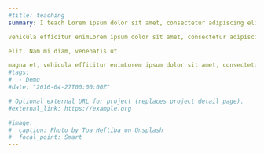 ```yaml
---
#title: teaching
summary: I teach Lorem ipsum dolor sit amet, consectetur adipiscing elit. Nam mi diam, venenatis ut magna et, vehicula efficitur enimLorem ipsum dolor sit amet, consectetur adipiscing elit. Nam mi diam, venenatis ut magna et, 

vehicula efficitur enimLorem ipsum dolor sit amet, consectetur adipiscing elit. Nam mi diam, venenatis ut magna et, vehicula efficitur enimLorem ipsum dolor sit amet, consectetur adipiscing 

elit. Nam mi diam, venenatis ut

magna et, vehicula efficitur enimLorem ipsum dolor sit amet, consectetur adipiscing elit. Nam mi diam, venenatis ut magna et, vehicula efficitur enim
#tags:
#  - Demo
#date: "2016-04-27T00:00:00Z"

# Optional external URL for project (replaces project detail page).
#external_link: https://example.org

#image:
#  caption: Photo by Toa Heftiba on Unsplash
#  focal_point: Smart
---
```

